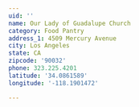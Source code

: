 ```yaml
---
uid: ''
name: Our Lady of Guadalupe Church
category: Food Pantry
address_1: 4509 Mercury Avenue
city: Los Angeles
state: CA
zipcode: '90032'
phone: 323.225.4201
latitude: '34.0861589'
longitude: '-118.1901472'

---
```

